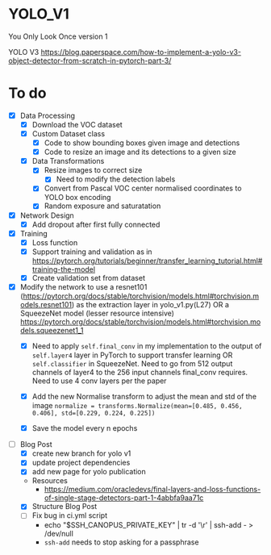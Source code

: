# YOLO_V1
You Only Look Once version 1

YOLO V3 https://blog.paperspace.com/how-to-implement-a-yolo-v3-object-detector-from-scratch-in-pytorch-part-3/

# To do
- [x] Data Processing
    - [x] Download the VOC dataset
    - [x] Custom Dataset class
        - [x] Code to show bounding boxes given image and detections
        - [x] Code to resize an image and its detections to a given size
    - [x] Data Transformations
        - [x] Resize images to correct size
            - [x] Need to modify the detection labels
        - [x] Convert from Pascal VOC center normalised coordinates to YOLO box encoding        
        - [x] Random exposure and saturatation
- [x] Network Design
    - [x] Add dropout after first fully connected
- [x] Training 
    - [x] Loss function
    - [x] Support training and validation as in https://pytorch.org/tutorials/beginner/transfer_learning_tutorial.html#training-the-model
    - [x] Create validation set from dataset
- [x] Modify the network to use a resnet101 (https://pytorch.org/docs/stable/torchvision/models.html#torchvision.models.resnet101) as the extraction layer in yolo_v1.py(L27) OR a SqueezeNet model (lesser resource intensive) https://pytorch.org/docs/stable/torchvision/models.html#torchvision.models.squeezenet1_1
    - [x] Need to apply `self.final_conv` in my implementation to the output of `self.layer4` layer in PyTorch to support transfer learning OR `self.classifier` in SqueezeNet. Need to go from 512 output channels of layer4 to the 256 input channels final_conv requires. Need to use 4 conv layers per the paper
    - [x] Add the new Normalise transform to adjust the mean and std of the image
            `normalize = transforms.Normalize(mean=[0.485, 0.456, 0.406],
                                            std=[0.229, 0.224, 0.225])
            `
    - [x] Save the model every n epochs



- [ ] Blog Post
    - [x] create new branch for yolo v1
    - [x] update project dependencies
    - [x] add new page for yolo publication    
    - Resources
        - https://medium.com/oracledevs/final-layers-and-loss-functions-of-single-stage-detectors-part-1-4abbfa9aa71c
    - [x] Structure Blog Post
    - [ ] Fix bug in ci.yml script
        - echo "$SSH_CANOPUS_PRIVATE_KEY" | tr -d '\r' | ssh-add - > /dev/null
        - `ssh-add` needs to stop asking for a passphrase        
